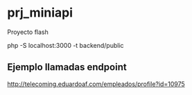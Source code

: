 # prj_miniapi
Proyecto flash 

php -S localhost:3000 -t backend/public

## Ejemplo llamadas endpoint

http://telecoming.eduardoaf.com/empleados/profile?id=10975